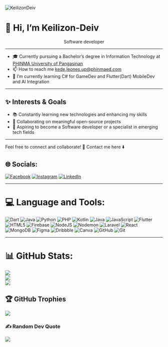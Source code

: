 <p align="left"> <img src="https://komarev.com/ghpvc/?username=KeilizonDeiv&label=Profile%20views&color=0e75b6&style=flat" alt="KeilizonDeiv" /> </p>

# 👋 Hi, I’m Keilizon-Deiv  
<div align="center">Software developer</div>

--- 

- 🎓 Currently pursuing a Bachelor’s degree in Information Technology at [PHINMA University of Pangasinan](https://www.facebook.com/phinmaupang)
- 📫 How to reach me [kede,leones.up@phinmaed.com](kede,leones.up@phinmaed.com)
- 🌱 I’m currently learning C# for GameDev and Flutter(Dart) MobileDev and AI Integration

---

## ✨ Interests & Goals  
- 📚 Constantly learning new technologies and enhancing my skills  
- 🤝 Collaborating on meaningful open-source projects  
- 🌱 Aspiring to become a Software developer or a specialist in emerging tech fields  

---

Feel free to connect and collaborate! 🚀
Contact me here ⬇️

## 🌐 Socials:
[![Facebook](https://img.shields.io/badge/Facebook-%231877F2.svg?logo=Facebook&logoColor=white)](https://facebook.com/keidiev14)
[![Instagram](https://img.shields.io/badge/Instagram-%23E4405F.svg?logo=Instagram&logoColor=white)](https://www.instagram.com/kdeiv_dyr) 
[![LinkedIn](https://img.shields.io/badge/LinkedIn-%230077B5.svg?logo=linkedin&logoColor=white)](https://www.linkedin.com/in/keilizon-deiv-leones-0b82b2257) 

---

# 💻 Language and Tools:
![Dart](https://img.shields.io/badge/dart-%230175C2.svg?style=for-the-badge&logo=dart&logoColor=white)  ![Java](https://img.shields.io/badge/java-%23ED8B00.svg?style=for-the-badge&logo=openjdk&logoColor=white) ![Python](https://img.shields.io/badge/python-3670A0?style=for-the-badge&logo=python&logoColor=ffdd54) ![PHP](https://img.shields.io/badge/php-%23777BB4.svg?style=for-the-badge&logo=php&logoColor=white) ![Kotlin](https://img.shields.io/badge/kotlin-%237F52FF.svg?style=for-the-badge&logo=kotlin&logoColor=white) ![Java](https://img.shields.io/badge/java-%23ED8B00.svg?style=for-the-badge&logo=openjdk&logoColor=white) ![JavaScript](https://img.shields.io/badge/javascript-%23323330.svg?style=for-the-badge&logo=javascript&logoColor=%23F7DF1E) ![Flutter](https://img.shields.io/badge/Flutter-%2302569B.svg?style=for-the-badge&logo=Flutter&logoColor=white) ![HTML5](https://img.shields.io/badge/html5-%23E34F26.svg?style=for-the-badge&logo=html5&logoColor=white)  ![Firebase](https://img.shields.io/badge/firebase-%23039BE5.svg?style=for-the-badge&logo=firebase) ![NodeJS](https://img.shields.io/badge/node.js-6DA55F?style=for-the-badge&logo=node.js&logoColor=white) ![Nodemon](https://img.shields.io/badge/NODEMON-%23323330.svg?style=for-the-badge&logo=nodemon&logoColor=%BBDEAD) ![Laravel](https://img.shields.io/badge/laravel-%23FF2D20.svg?style=for-the-badge&logo=laravel&logoColor=white) ![React](https://img.shields.io/badge/react-%2320232a.svg?style=for-the-badge&logo=react&logoColor=%2361DAFB)  ![MongoDB](https://img.shields.io/badge/MongoDB-%234ea94b.svg?style=for-the-badge&logo=mongodb&logoColor=white) ![Figma](https://img.shields.io/badge/figma-%23F24E1E.svg?style=for-the-badge&logo=figma&logoColor=white) ![Dribbble](https://img.shields.io/badge/Dribbble-EA4C89?style=for-the-badge&logo=dribbble&logoColor=white) ![Canva](https://img.shields.io/badge/Canva-%2300C4CC.svg?style=for-the-badge&logo=Canva&logoColor=white) ![GitHub](https://img.shields.io/badge/github-%23121011.svg?style=for-the-badge&logo=github&logoColor=white) ![Git](https://img.shields.io/badge/git-%23F05033.svg?style=for-the-badge&logo=git&logoColor=white)

---

# 📊 GitHub Stats:
![](https://github-readme-stats.vercel.app/api?username=KeilizonDeiv&theme=shadow_green&hide_border=false&include_all_commits=false&count_private=false)<br/>
![](https://github-readme-streak-stats.herokuapp.com/?user=KeilizonDeiv&theme=shadow_green&hide_border=false)<br/>
![](https://github-readme-stats.vercel.app/api/top-langs/?username=KeilizonDeiv&theme=shadow_green&hide_border=false&include_all_commits=false&count_private=false&layout=compact)

## 🏆 GitHub Trophies
![](https://github-profile-trophy.vercel.app/?username=KeilizonDeiv&theme=onedark&no-frame=false&no-bg=true&margin-w=4)

### ✍️ Random Dev Quote
![](https://quotes-github-readme.vercel.app/api?type=horizontal&theme=radical)
